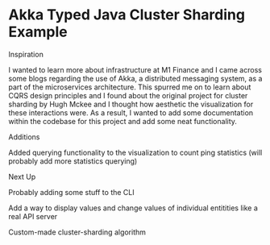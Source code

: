 # Akka Typed Java Cluster Sharding Example

Inspiration 

I wanted to learn more about infrastructure at M1 Finance and I came across some blogs regarding the use of Akka, a distributed messaging system, as a part of the microservices architecture. This spurred me on to learn about CQRS design principles and I found about the original project for cluster sharding by Hugh Mckee and I thought how aesthetic the visualization for these interactions were. As a result, I wanted to add some documentation within the codebase for this project and add some neat functionality. 


Additions

Added querying functionality to the visualization to count ping statistics (will probably add more statistics querying)

Next Up

Probably adding some stuff to the CLI

Add a way to display values and change values of individual entitities like a real API server

Custom-made cluster-sharding algorithm
